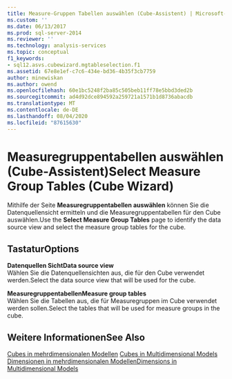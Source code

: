 ```yaml
---
title: Measure-Gruppen Tabellen auswählen (Cube-Assistent) | Microsoft-Dokumentation
ms.custom: ''
ms.date: 06/13/2017
ms.prod: sql-server-2014
ms.reviewer: ''
ms.technology: analysis-services
ms.topic: conceptual
f1_keywords:
- sql12.asvs.cubewizard.mgtableselection.f1
ms.assetid: 67e8e1ef-c7c6-434e-bd36-4b35f3cb7759
author: minewiskan
ms.author: owend
ms.openlocfilehash: 60e1bc5248f2ba85c505beb11ff78e5bbd3ded2b
ms.sourcegitcommit: ad4d92dce894592a259721a1571b1d8736abacdb
ms.translationtype: MT
ms.contentlocale: de-DE
ms.lasthandoff: 08/04/2020
ms.locfileid: "87615630"
---
```

# <a name="select-measure-group-tables-cube-wizard"></a><span data-ttu-id="8946e-102">Measuregruppentabellen auswählen (Cube-Assistent)</span><span class="sxs-lookup"><span data-stu-id="8946e-102">Select Measure Group Tables (Cube Wizard)</span></span>
  <span data-ttu-id="8946e-103">Mithilfe der Seite **Measuregruppentabellen auswählen** können Sie die Datenquellensicht ermitteln und die Measuregruppentabellen für den Cube auswählen.</span><span class="sxs-lookup"><span data-stu-id="8946e-103">Use the **Select Measure Group Tables** page to identify the data source view and select the measure group tables for the cube.</span></span>  
  
## <a name="options"></a><span data-ttu-id="8946e-104">Tastatur</span><span class="sxs-lookup"><span data-stu-id="8946e-104">Options</span></span>  
 <span data-ttu-id="8946e-105">**Datenquellen Sicht**</span><span class="sxs-lookup"><span data-stu-id="8946e-105">**Data source view**</span></span>  
 <span data-ttu-id="8946e-106">Wählen Sie die Datenquellensichten aus, die für den Cube verwendet werden.</span><span class="sxs-lookup"><span data-stu-id="8946e-106">Select the data source view that will be used for the cube.</span></span>  
  
 <span data-ttu-id="8946e-107">**Measuregruppentabellen**</span><span class="sxs-lookup"><span data-stu-id="8946e-107">**Measure group tables**</span></span>  
 <span data-ttu-id="8946e-108">Wählen Sie die Tabellen aus, die für Measuregruppen im Cube verwendet werden sollen.</span><span class="sxs-lookup"><span data-stu-id="8946e-108">Select the tables that will be used for measure groups in the cube.</span></span>  
  
## <a name="see-also"></a><span data-ttu-id="8946e-109">Weitere Informationen</span><span class="sxs-lookup"><span data-stu-id="8946e-109">See Also</span></span>  
 <span data-ttu-id="8946e-110">[Cubes in mehrdimensionalen Modellen](multidimensional-models/cubes-in-multidimensional-models.md) </span><span class="sxs-lookup"><span data-stu-id="8946e-110">[Cubes in Multidimensional Models](multidimensional-models/cubes-in-multidimensional-models.md) </span></span>  
 [<span data-ttu-id="8946e-111">Dimensionen in mehrdimensionalen Modellen</span><span class="sxs-lookup"><span data-stu-id="8946e-111">Dimensions in Multidimensional Models</span></span>](multidimensional-models/dimensions-in-multidimensional-models.md)  
  
  
